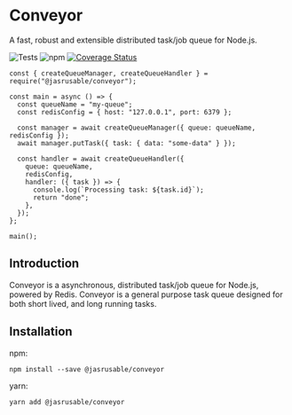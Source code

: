 # Conveyor

A fast, robust and extensible distributed task/job queue for Node.js.

![Tests](https://github.com/jasrusable/conveyor/workflows/Tests/badge.svg)
![npm](https://img.shields.io/npm/v/@jasrusable/conveyor)
[![Coverage Status](https://coveralls.io/repos/github/jasrusable/conveyor/badge.svg?branch=master)](https://coveralls.io/github/jasrusable/conveyor?branch=master)

```
const { createQueueManager, createQueueHandler } = require("@jasrusable/conveyor");

const main = async () => {
  const queueName = "my-queue";
  const redisConfig = { host: "127.0.0.1", port: 6379 };

  const manager = await createQueueManager({ queue: queueName, redisConfig });
  await manager.putTask({ task: { data: "some-data" } });

  const handler = await createQueueHandler({
    queue: queueName,
    redisConfig,
    handler: ({ task }) => {
      console.log(`Processing task: ${task.id}`);
      return "done";
    },
  });
};

main();
```

## Introduction

Conveyor is a asynchronous, distributed task/job queue for Node.js, powered by Redis. Conveyor is a general purpose task queue designed for both short lived, and long running tasks.

## Installation

npm:

```
npm install --save @jasrusable/conveyor
```

yarn:

```
yarn add @jasrusable/conveyor
```
